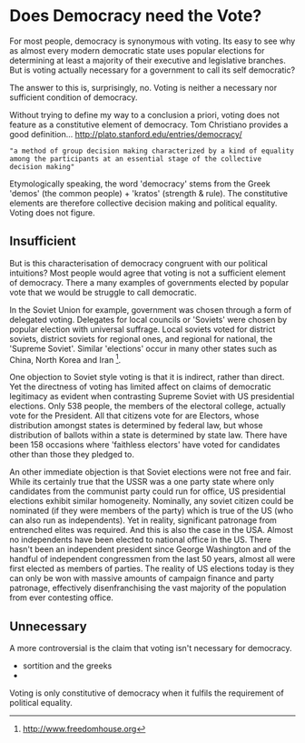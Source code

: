 Does Democracy need the Vote?
=============================

For most people, democracy is synonymous with voting.  Its easy to see why as almost every modern democratic state uses popular elections for determining at least a majority of their executive and legislative branches.  But is voting actually necessary for a government to call its self democratic?

The answer to this is, surprisingly, no.  Voting is neither a necessary nor sufficient condition of democracy.

Without trying to define my way to a conclusion a priori, voting does not feature as a constitutive element of democracy.  Tom Christiano provides a good definition... http://plato.stanford.edu/entries/democracy/

	"a method of group decision making characterized by a kind of equality among the participants at an essential stage of the collective decision making"

Etymologically speaking, the word 'democracy' stems from the Greek 'demos' (the common people) + 'kratos' (strength & rule).  The constitutive elements are therefore collective decision making and political equality.  Voting does not figure.


Insufficient
------------

But is this characterisation of democracy congruent with our political intuitions?  Most people would agree that voting is not a sufficient element of democracy.  There a many examples of governments elected by popular vote that we would be struggle to call democratic.

In the Soviet Union for example, government was chosen through a form of delegated voting.  Delegates for local councils or 'Soviets' were chosen by popular election with universal suffrage.  Local soviets voted for district soviets, district soviets for regional ones, and regional for national, the 'Supreme Soviet'.  Similar 'elections' occur in many other states  such as China, North Korea and Iran [^1].

One objection to Soviet style voting is that it is indirect, rather than direct.  Yet the directness of voting has limited affect on claims of democratic legitimacy as evident when contrasting Supreme Soviet with US presidential elections.  Only 538 people, the members of the electoral college, actually vote for the President.  All that citizens vote for are Electors, whose distribution amongst states is determined by federal law, but whose distribution of ballots within a state is determined by state law.  There have been 158 occasions where 'faithless electors' have voted for candidates other than those they pledged to.

An other immediate objection is that Soviet elections were not free and fair.  While its certainly true that the USSR was a one party state where only candidates from the communist party could run for office, US presidential elections exhibit similar homogeneity.  Nominally, any soviet citizen could be nominated (if they were members of the party) which is true of the US (who can also run as independents).  Yet in reality, significant patronage from entrenched elites was required.  And this is also the case in the USA.  Almost no independents have been elected to national office in the US.  There hasn't been an independent president since George Washington and of the handful of independent congressmen from the last 50 years, almost all were first elected as members of parties.  The reality of US elections today is they can only be won with massive amounts of campaign finance and party patronage, effectively disenfranchising the vast majority of the population from ever contesting office.


Unnecessary
-----------

A more controversial is the claim that voting isn't necessary for democracy.

- sortition and the greeks
- 

Voting is only constitutive of democracy when it fulfils the requirement of political equality.

[^1]:http://www.freedomhouse.org
